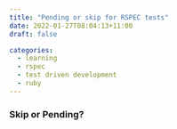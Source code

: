 ```yaml
---
title: "Pending or skip for RSPEC tests"
date: 2022-01-27T08:04:13+11:00
draft: false

categories:
  - learning
  - rspec
  - test driven development
  - ruby
---
```


### Skip or Pending?